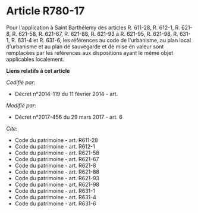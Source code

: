 # Article R780-17

Pour l'application à Saint Barthélemy des articles R. 611-28, 
R. 612-1, R. 621-8, R. 621-58, R. 621-67, R. 621-88, 
R. 621-93 à R. 621-95, R. 621-98, R. 631-1, R. 631-4 et R. 631-6, les références au code de l'urbanisme, au plan local
d'urbanisme et au plan de sauvegarde et de mise en valeur sont remplacées par les références aux dispositions ayant le même
objet applicables localement.

**Liens relatifs à cet article**

_Codifié par_:

  - Décret n°2014-119 du 11 février 2014 - art.

_Modifié par_:

  - Décret n°2017-456 du 29 mars 2017 - art. 6

_Cite_:

  - Code du patrimoine - art. R611-28
  - Code du patrimoine - art. R612-1
  - Code du patrimoine - art. R621-58
  - Code du patrimoine - art. R621-67
  - Code du patrimoine - art. R621-8
  - Code du patrimoine - art. R621-88
  - Code du patrimoine - art. R621-93
  - Code du patrimoine - art. R621-98
  - Code du patrimoine - art. R631-1
  - Code du patrimoine - art. R631-4
  - Code du patrimoine - art. R631-6
